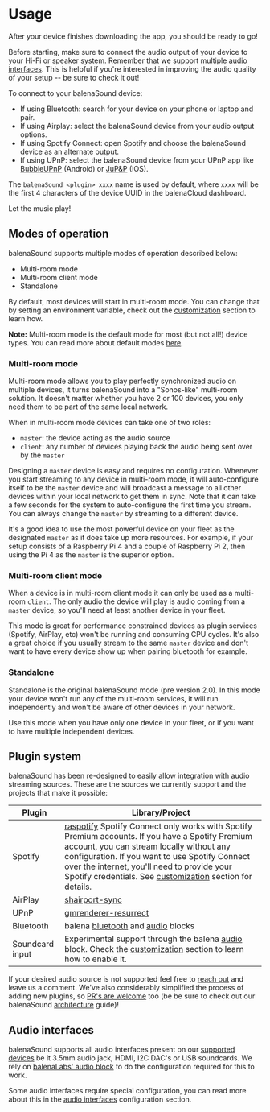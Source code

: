 # Usage

After your device finishes downloading the app, you should be ready to go!

Before starting, make sure to connect the audio output of your device to your Hi-Fi or speaker system. Remember that we support multiple [audio interfaces](../docs/audio-interfaces). This is helpful if you're interested in improving the audio quality of your setup -- be sure to check it out!

To connect to your balenaSound device:

* If using Bluetooth: search for your device on your phone or laptop and pair.
* If using Airplay: select the balenaSound device from your audio output options.
* If using Spotify Connect: open Spotify and choose the balenaSound device as an alternate output.
* If using UPnP: select the balenaSound device from your UPnP app like [BubbleUPnP](https://play.google.com/store/apps/details?id=com.bubblesoft.android.bubbleupnp) (Android) or [JuP&P](https://apps.apple.com/app/jup-p-upnp-player-und-fernbedienung/id1069722311) (IOS).

The `balenaSound <plugin> xxxx` name is used by default, where `xxxx` will be the first 4 characters of the device UUID in the balenaCloud dashboard.

Let the music play!

## Modes of operation

balenaSound supports multiple modes of operation described below:

* Multi-room mode
* Multi-room client mode
* Standalone

By default, most devices will start in multi-room mode. You can change that by setting an environment variable, check out the [customization](../docs/customization#general) section to learn how.

**Note:** Multi-room mode is the default mode for most (but not all!) device types. You can read more about default modes [here](../docs/device-support#recommended).

### Multi-room mode

Multi-room mode allows you to play perfectly synchronized audio on multiple devices, it turns balenaSound into a "Sonos-like" multi-room solution. It doesn't matter whether you have 2 or 100 devices, you only need them to be part of the same local network.

When in multi-room mode devices can take one of two roles:

* `master`: the device acting as the audio source
* `client`: any number of devices playing back the audio being sent over by the `master`

Designing a `master` device is easy and requires no configuration. Whenever you start streaming to any device in multi-room mode, it will auto-configure itself to be the `master` device and will broadcast a message to all other devices within your local network to get them in sync. Note that it can take a few seconds for the system to auto-configure the first time you stream.
You can always change the `master` by streaming to a different device.

It's a good idea to use the most powerful device on your fleet as the designated `master` as it does take up more resources. For example, if your setup consists of a Raspberry Pi 4 and a couple of Raspberry Pi 2, then using the Pi 4 as the `master` is the superior option.

### Multi-room client mode

When a device is in multi-room client mode it can only be used as a multi-room `client`. The only audio the device will play is audio coming from a `master` device, so you'll need at least another device in your fleet.

This mode is great for performance constrained devices as plugin services (Spotify, AirPlay, etc) won't be running and consuming CPU cycles. It's also a great choice if you usually stream to the same `master` device and don't want to have every device show up when pairing bluetooth for example.

### Standalone

Standalone is the original balenaSound mode (pre version 2.0). In this mode your device won't run any of the multi-room services, it will run independently and won't be aware of other devices in your network.

Use this mode when you have only one device in your fleet, or if you want to have multiple independent devices.

## Plugin system

balenaSound has been re-designed to easily allow integration with audio streaming sources. These are the sources we currently support and the projects that make it possible:

| Plugin | Library/Project |
| ------ | ------ |
| Spotify | [raspotify](https://github.com/dtcooper/raspotify/) Spotify Connect only works with Spotify Premium accounts. If you have a Spotify Premium account, you can stream locally without any configuration. If you want to use Spotify Connect over the internet, you'll need to provide your Spotify credentials. See [customization](../docs/customization#plugins) section for details. |
| AirPlay | [shairport-sync](https://github.com/mikebrady/shairport-sync/) |
| UPnP | [gmrenderer-resurrect](https://github.com/hzeller/gmrender-resurrect) |
| Bluetooth | balena [bluetooth](https://github.com/balenablocks/bluetooth/) and [audio](https://github.com/balenablocks/audio) blocks |
| Soundcard input | Experimental support through the balena [audio](https://github.com/balenablocks/audio) block. Check the [customization](../docs/customization#plugins) section to learn how to enable it. |

If your desired audio source is not supported feel free to [reach out](../docs/support#contact-us) and leave us a comment. We've also considerably simplified the process of adding new plugins, so [PR's are welcome](../../contributing) too (be be sure to check out our balenaSound [architecture](../../contributing/architecture) guide)!

## Audio interfaces

balenaSound supports all audio interfaces present on our [supported devices](../docs/device-support) be it 3.5mm audio jack, HDMI, I2C DAC's or USB soundcards. We rely on [balenaLabs' audio block](https://github.com/balenablocks/audio) to do the configuration required for this to work.

Some audio interfaces require special configuration, you can read more about this in the [audio interfaces](../docs/audio-interfaces) configuration section.
